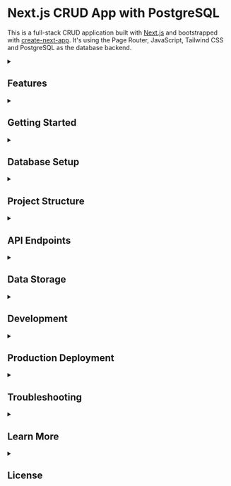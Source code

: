 # Next.js CRUD App with PostgreSQL
This is a full-stack CRUD application built with [Next.js](https://nextjs.org) and bootstrapped with [create-next-app](https://nextjs.org/docs/pages/api-reference/create-next-app). It's using the Page Router, JavaScript, Tailwind CSS and PostgreSQL as the database backend.

<details class="group">
  <summary class="cursor-pointer font-semibold text-lg transition-colors duration-300 group-open:text-blue-500">
    <h2>Features</h2>
  </summary>
  <ul>
    <li>✅ Create, Read, Update, Delete (CRUD) operations for users</li>
    <li>✅ Responsive design with Tailwind CSS</li>
    <li>✅ Form validation and error handling</li>
    <li>✅ PostgreSQL database with proper schema</li>
    <li>✅ API routes for backend functionality</li>
    <li>✅ Database connection pooling</li>
    <li>✅ Environment-based configuration</li>
  </ul>
</details>
<details class="group">
  <summary class="cursor-pointer font-semibold text-lg transition-colors duration-300 group-open:text-blue-500">
   <h2>Getting Started</h2>
  </summary>
  <details class="group">
    <summary class="cursor-pointer font-semibold text-lg transition-colors duration-300 group-open:text-blue-500">
      <h3>Prerequisites</h3>
    </summary>
    <ul>
      <li>Node.js (version 14 or higher)</li>
      <li>npm or yarn</li>
      <li>PostgreSQL (version 12 or higher)</li>
    </ul>
  </details>
  <details class="group">
    <summary class="cursor-pointer font-semibold text-lg transition-colors duration-300 group-open:text-blue-500">
      <h3>Installation</h3>
    </summary>
    <ol>
      <li>Clone or create the project directory</li>
      <li>Install dependencies:
        <pre><code>npm install</code></pre>
      </li>
      <li>Set up PostgreSQL database:
        <ul>
          <li>Create a new PostgreSQL database</li>
          <li>Run the seed script: <code>node scripts/seed.js</code></li>
        </ul>
      </li>
      <li>Configure environment variables:
        <pre><code># Database Configuration
PGHOST=localhost
PGUSER=user_in_pgadmin
PGPASSWORD=password_of_pgadmin
PGDATABASE=nextcrud
PGPORT=5432
NEXTAUTH_SECRET=your_secret_key
# Optional: Connection pool settings
DB_POOL_MIN=2
DB_POOL_MAX=10</code></pre>
      </li>
      <li>Run the development server:
        <pre><code>npm run dev</code></pre>
      </li>
      <li>
         Open <a href="http://localhost:3000">http://localhost:3000</a> in your browser
         You can start editing the page by modifying <code>pages/index.js</code>. The page auto-updates as you edit the file.
      </li>
    </ol>
  </details>
</details>
<details class="group">
  <summary class="cursor-pointer font-semibold text-lg transition-colors duration-300 group-open:text-blue-500">
   <h2>Database Setup</h2>
  </summary>
  <p>Tables are created and seeded using <code>scripts/seed.js</code>.</p>
  <pre><code>-- Optional: Create an index on email for better performance
CREATE INDEX idx_users_email ON users(email);
</code></pre>
</details>
<details class="group">
   <summary class="cursor-pointer font-semibold text-lg transition-colors duration-300 group-open:text-blue-500">
      <h2>Project Structure</h2>
   </summary>
   <details class="group">
      <summary><strong>📁 components/</strong></summary>
      <ul>
         <li>ConfirmModal.js – Reusable confirmation dialog</li>
         <li>icons.js – Centralized icon exports</li>
         <li>Layout.js – Main app layout with header/sidebar</li>
         <li>ProfileMenu.js – Dropdown menu for user profile</li>
         <li>Sidebar.js – Sidebar navigation component</li>
         <li>SignupForm.js – Signup form component</li>
         <li>TaskActionSelect.js – Dropdown for task actions</li>
         <li>TaskList.js – Task listing UI</li>
         <li>
            <details class="group">
               <summary><strong>📁 TasksForm/</strong></summary>
               <ul>
                  <li>CreateForm.js – Form for creating a new task</li>
                  <li>index.js – Exports task form components</li>
               </ul>
            </details>
         </li>
         <li>TasksLayout.js – Layout for task-related pages</li>
         <li>Toast.js – Notification/toast component</li>
         <li>UserActionSelect.js – Dropdown for user actions</li>
         <li>UserForm.js – Form for adding/editing users</li>
         <li>UserList.js – User listing UI</li>
         <li>UsersLayout.js – Layout for user-related pages</li>
      </ul>
   </details>
   <details class="group">
      <summary><strong>📁 contexts/</strong></summary>
      <ul>
         <li>TasksContext.js – Context provider for tasks state</li>
         <li>UsersContext.js – Context provider for users state</li>
      </ul>
   </details>
   <details class="group">
      <summary><strong>📁 hooks/</strong></summary>
      <ul>
         <li>useTasksForm.js – Custom hook for task form logic</li>
      </ul>
   </details>
   <details class="group">
      <summary><strong>📁 lib/</strong></summary>
      <ul>
         <li>authOptions.js – NextAuth configuration</li>
         <li>dataService.js – Data access layer with PostgreSQL</li>
         <li>db.js – Database connection setup</li>
         <li>utils.js – Utility/helper functions</li>
      </ul>
   </details>
   <details class="group">
      <summary><strong>📁 pages/</strong></summary>
      <ul>
         <li>
            <details class="group">
               <summary><strong>📁 api/</strong></summary>
               <ul>
                  <li>
                     <details class="group">
                        <summary><strong>📁 auth/</strong></summary>
                        <ul>
                           <li>[...nextauth].js – NextAuth API route</li>
                           <li>signup.js – Signup API route</li>
                        </ul>
                     </details>
                  </li>
                  <li>
                     <details class="group">
                        <summary><strong>📁 tasks/</strong></summary>
                        <ul>
                           <li>[id].js – Single task API route</li>
                           <li>[id]/users.js – Manage users for a task</li>
                           <li>tasks.js – Tasks collection API</li>
                        </ul>
                     </details>
                  </li>
                  <li>
                     <details class="group">
                        <summary><strong>📁 users/</strong></summary>
                        <ul>
                           <li>[id].js – Single user API route</li>
                           <li>users.js – Users collection API</li>
                        </ul>
                     </details>
                  </li>
               </ul>
            </details>
         </li>
         <li>
            <details class="group">
               <summary><strong>📁 auth/</strong></summary>
               <ul>
                  <li>index.js – Auth landing page</li>
                  <li>login.js – Login page</li>
                  <li>signup.js – Signup page</li>
               </ul>
            </details>
         </li>
         <li>
            <details class="group">
               <summary><strong>📁 tasks/</strong></summary>
               <ul>
                  <li>
                     <details class="group">
                        <summary><strong>📁 [id]/</strong></summary>
                        <ul>
                           <li>edit.js – Edit task page</li>
                           <li>users.js – Assign users to task</li>
                        </ul>
                     </details>
                  </li>
                  <li>index.js – Tasks list page</li>
                  <li>new.js – Create task page</li>
               </ul>
            </details>
         </li>
         <li>
            <details class="group">
               <summary><strong>📁 users/</strong></summary>
               <ul>
                  <li>
                     <details class="group">
                        <summary><strong>📁 [id]/</strong></summary>
                        <ul>
                           <li>edit.js – Edit user page</li>
                           <li>tasks.js – View user's tasks</li>
                        </ul>
                     </details>
                  </li>
                  <li>index.js – Users list page</li>
               </ul>
            </details>
         </li>
         <li>
            <details class="group">
               <summary><strong>📁 profile/</strong></summary>
               <ul>
                  <li>index.js – User profile page</li>
               </ul>
            </details>
         </li>
         <li>_app.js – Custom App component</li>
         <li>_document.js – Custom Document</li>
         <li>index.js – Home page</li>
      </ul>
   </details>
   <details class="group">
      <summary><strong>📁 public/</strong> – Static assets</summary>
   </details>
   <details class="group">
      <summary><strong>📁 scripts/</strong></summary>
      <ul>
         <li>seed.js – DB seeding script</li>
      </ul>
   </details>
   <details class="group">
      <summary><strong>📁 styles/</strong></summary>
      <ul>
         <li>globals.css – Global Tailwind styles</li>
      </ul>
   </details>
   <ul>
      <li>eslint.config.mjs – ESLint configuration</li>
      <li>jsconfig.json – Path aliases</li>
      <li>next.config.mjs – Next.js configuration</li>
      <li>package.json</li>
      <li>postcss.config.js – PostCSS config for Tailwind</li>
      <li>tailwind.config.js – Tailwind configuration</li>
      <li>README.md</li>
   </ul>
</details>
<details class="group">
  <summary class="cursor-pointer font-semibold text-lg transition-colors duration-300 group-open:text-blue-500">
   <h2>API Endpoints</h2>
  </summary>
  <details class="group">
    <summary class="cursor-pointer font-semibold text-lg transition-colors duration-300 group-open:text-blue-500">
      <h3>Users Collection (/api/users)</h3>
    </summary>
    <ul>
      <li><b>GET</b>: Retrieve all users</li>
      <li><b>POST</b>: Create a new user</li>
    </ul>
  </details>
  <details class="group">
    <summary class="cursor-pointer font-semibold text-lg transition-colors duration-300 group-open:text-blue-500">
      <h3>Individual User (/api/users/[id])</h3>
    </summary>
    <ul>
      <li><b>GET</b>: Retrieve a specific user</li>
      <li><b>PUT</b>: Update a specific user</li>
      <li><b>DELETE</b>: Delete a specific user</li>
    </ul>
  </details>
  <details class="group">
    <summary class="cursor-pointer font-semibold text-lg transition-colors duration-300 group-open:text-blue-500">
      <h3>Tasks Collection (/api/tasks)</h3>
    </summary>
    <ul>
      <li><b>GET</b>: Retrieve all tasks</li>
      <li><b>POST</b>: Create a new task</li>
    </ul>
  </details>
  <details class="group">
    <summary class="cursor-pointer font-semibold text-lg transition-colors duration-300 group-open:text-blue-500">
      <h3>Individual Task (/api/tasks/[id])</h3>
    </summary>
    <ul>
      <li><b>GET</b>: Retrieve a specific task</li>
      <li><b>PUT</b>: Update a specific task</li>
      <li><b>DELETE</b>: Delete a specific task</li>
    </ul>
  </details>
  <details class="group">
    <summary class="cursor-pointer font-semibold text-lg transition-colors duration-300 group-open:text-blue-500">
      <h3>Task Users (/api/tasks/[id]/users)</h3>
    </summary>
    <ul>
      <li><b>GET</b>: List users assigned to a task</li>
      <li><b>POST</b>: Assign a user to a task</li>
      <li><b>DELETE</b>: Remove a user from a task</li>
    </ul>
  </details>
  <details class="group">
    <summary class="cursor-pointer font-semibold text-lg transition-colors duration-300 group-open:text-blue-500">
      <h3>Authentication (/api/auth)</h3>
    </summary>
    <ul>
      <li><b>POST</b> <code>/auth/signup</code>: Register new user</li>
      <li><code>[...nextauth].js</code>: NextAuth handler for login/session</li>
    </ul>
  </details>
</details>
<details class="group">
  <summary class="cursor-pointer font-semibold text-lg transition-colors duration-300 group-open:text-blue-500">
   <h2>Data Storage</h2>
  </summary>
  <ul>
    <li><b>Connection pooling</b> via pg.Pool (lib/db.js)</li>
    <li><b>Prepared statements</b> for security and performance</li>
    <li><b>Transaction support</b> for data integrity</li>
    <li><b>Automatic timestamps</b> for created_at and updated_at</li>
    <li><b>Email uniqueness</b> constraint</li>
  </ul>
</details>
<details class="group">
  <summary class="cursor-pointer font-semibold text-lg transition-colors duration-300 group-open:text-blue-500">
    <h2>Development</h2>
  </summary>
  <details class="group">
    <summary class="cursor-pointer font-semibold text-lg transition-colors duration-300 group-open:text-blue-500">
      <h3>Adding New Fields</h3>
    </summary>
    <ol>
      <li>Update schema (via migration or in <code>scripts/seed.js</code>)</li>
      <li>Update methods in <code>lib/dataService.js</code></li>
      <li>Update forms in <code>components/UserForm.js</code>, <code>components/TasksForm/</code></li>
      <li>Update API routes in <code>pages/api/...</code></li>
      <li>Update display components</li>
    </ol>
  </details>
  <details class="group">
    <summary class="cursor-pointer font-semibold text-lg transition-colors duration-300 group-open:text-blue-500">
      <h3>Database Migrations</h3>
    </summary>
    <ol>
      <li>Create migration files in <code>migrations/</code></li>
      <li>Use tools like <code>node-pg-migrate</code> or <code>knex.js</code></li>
      <li>Run migrations during deployment</li>
    </ol>
  </details>
  <details class="group">
    <summary class="cursor-pointer font-semibold text-lg transition-colors duration-300 group-open:text-blue-500">
      <h3>Performance Optimization</h3>
    </summary>
    <ul>
      <li>Use connection pooling</li>
      <li>Add indexes</li>
      <li>Implement caching</li>
      <li>Use pagination for large datasets</li>
    </ul>
  </details>
  <details class="group">
    <summary class="cursor-pointer font-semibold text-lg transition-colors duration-300 group-open:text-blue-500">
      <h3>Security Considerations</h3>
    </summary>
    <ul>
      <li>Use env vars for DB credentials</li>
      <li>Prepared statements to prevent SQL injection</li>
      <li>Input validation in API routes</li>
      <li>Email uniqueness enforced at DB level</li>
    </ul>
  </details>
</details>
<details class="group">
  <summary class="cursor-pointer font-semibold text-lg transition-colors duration-300 group-open:text-blue-500">
    <h2>Production Deployment</h2>
  </summary>
  <details class="group">
    <summary class="cursor-pointer font-semibold text-lg transition-colors duration-300 group-open:text-blue-500">
      <h3>Database Setup</h3>
    </summary>
    <ol>
      <li>Set up PostgreSQL (AWS RDS, Supabase, etc.)</li>
      <li>Run schema creation script</li>
      <li>Set required env vars:
        <pre><code>DATABASE_URL=postgresql://username:password@host:port/database_name
NEXTAUTH_SECRET=your_secret
NEXTAUTH_URL=https://your-domain.com
NODE_ENV=production</code></pre>
      </li>
    </ol>
  </details>
  <details class="group">
    <summary class="cursor-pointer font-semibold text-lg transition-colors duration-300 group-open:text-blue-500">
      <h3>Deployment Platforms</h3>
    </summary>
    <ul>
      <li>Vercel (recommended for Next.js)</li>
      <li>Netlify</li>
      <li>AWS</li>
      <li>Heroku</li>
      <li>Any Node.js hosting</li>
    </ul>
  </details>
</details>
<details class="group">
  <summary class="cursor-pointer font-semibold text-lg transition-colors duration-300 group-open:text-blue-500">
    <h2>Troubleshooting</h2>
  </summary>
  <details class="group">
    <summary class="cursor-pointer font-semibold text-lg transition-colors duration-300 group-open:text-blue-500">
      <h3>Common Issues</h3>
    </summary>
    <ul>
      <li>Database connection errors → check URL & PostgreSQL status</li>
      <li>Schema errors → verify schema created properly</li>
      <li>Env issues → ensure <code>.env.local</code> exists, restart dev server</li>
    </ul>
  </details>
  <details class="group">
    <summary class="cursor-pointer font-semibold text-lg transition-colors duration-300 group-open:text-blue-500">
      <h3>Development Tips</h3>
    </summary>
    <ul>
      <li>Check browser network tab</li>
      <li>Use PostgreSQL logs</li>
      <li>Try pgAdmin or GUI for DB</li>
    </ul>
  </details>
</details>
<details class="group">
  <summary class="cursor-pointer font-semibold text-lg transition-colors duration-300 group-open:text-blue-500">
    <h2>Learn More</h2>
  </summary>
  <ul>
    <li><a href="https://nextjs.org/docs">Next.js Documentation</a></li>
    <li><a href="https://nextjs.org/learn-pages-router">Learn Next.js</a></li>
    <li><a href="https://github.com/vercel/next.js">Next.js GitHub Repository</a></li>
  </ul>
</details>
<details class="group">
  <summary class="cursor-pointer font-semibold text-lg transition-colors duration-300 group-open:text-blue-500">
    <h2>License</h2>
  </summary>
  <p>This project is open source and available under the <a href="LICENSE">MIT License</a>.</p>
</details>